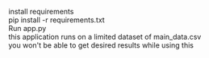 install requirements\
pip install -r requirements.txt\
Run app.py\
this application runs on a limited dataset of main_data.csv\
you won't be able to get desired results while using this
